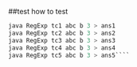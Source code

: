 ##test
how to test
````java RegExp tc0 abc b 3 > ans0
java RegExp tc1 abc b 3 > ans1
java RegExp tc2 abc b 3 > ans2
java RegExp tc3 abc b 3 > ans3
java RegExp tc4 abc b 3 > ans4
java RegExp tc5 abc b 3 > ans5````
